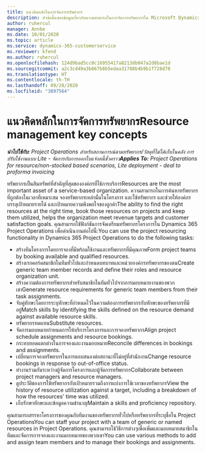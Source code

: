 ```yaml
---
title: แนวคิดหลักในการจัดการทรัพยากร
description: หัวข้อนี้แสดงข้อมูลเกี่ยวกับความสามารถในการจัดการทรัพยากรใน Microsoft Dynamics Project Operations
author: ruhercul
manager: Annbe
ms.date: 10/01/2020
ms.topic: article
ms.service: dynamics-365-customerservice
ms.reviewer: kfend
ms.author: ruhercul
ms.openlocfilehash: 124d9bad5cc0c16955417a8213db047a2d8bae1d
ms.sourcegitcommit: a2c3cd49a3b667b8b5edaa31788b4b9b1f728d78
ms.translationtype: HT
ms.contentlocale: th-TH
ms.lasthandoff: 09/28/2020
ms.locfileid: "3897564"
---
```

# <a name="resource-management-key-concepts"></a><span data-ttu-id="5d917-103">แนวคิดหลักในการจัดการทรัพยากร</span><span class="sxs-lookup"><span data-stu-id="5d917-103">Resource management key concepts</span></span>

<span data-ttu-id="5d917-104">_**นำไปใช้กับ:** Project Operations สำหรับสถานการณ์ตามทรัพยากร/วัสดุที่ไม่ได้เก็บในคลัง การปรับใช้งานแบบ Lite - จัดการกับการออกใบแจ้งหนี้ชั่วคราว_</span><span class="sxs-lookup"><span data-stu-id="5d917-104">_**Applies To:** Project Operations for resource/non-stocked based scenarios, Lite deployment - deal to proforma invoicing_</span></span>

<span data-ttu-id="5d917-105">ทรัพยากรเป็นสินทรัพย์ที่สำคัญที่สุดขององค์กรที่ใช้การบริการ</span><span class="sxs-lookup"><span data-stu-id="5d917-105">Resources are the most important asset of a service-based organization.</span></span> <span data-ttu-id="5d917-106">ความสามารถในการค้นหาทรัพยากรที่ถูกต้องในเวลาที่เหมาะสม จองทรัพยากรเหล่านั้นในโครงการ และใช้ทรัพยากร และช่วยให้องค์กรบรรลุเป้าหมายรายได้ และเป้าหมายความพึงพอใจของลูกค้า</span><span class="sxs-lookup"><span data-stu-id="5d917-106">The ability to find the right resources at the right time, book those resources on projects and keep them utilized, helps the organization meet revenue targets and customer satisfaction goals.</span></span> <span data-ttu-id="5d917-107">คุณสามารถใช้ฟังก์ชันการจัดเตรียมทรัพยากรโครงการใน Dynamics 365 Project Operations เพื่อดำเนินงานต่อไปนี้:</span><span class="sxs-lookup"><span data-stu-id="5d917-107">You can use the project resourcing functionality in Dynamics 365 Project Operations to do the following tasks:</span></span>

- <span data-ttu-id="5d917-108">สร้างทีมโครงการโดยการจองที่มีพร้อมใช้งานและทรัพยากรที่มีคุณภาพ</span><span class="sxs-lookup"><span data-stu-id="5d917-108">Form project teams by booking available and qualified resources.</span></span>
- <span data-ttu-id="5d917-109">สร้างเรกคอร์ดสมาชิกในทีมทั่วไปและกำหนดบทบาทและหน่วยองค์กรทรัพยากรของตน</span><span class="sxs-lookup"><span data-stu-id="5d917-109">Create generic team member records and define their roles and resource organization unit.</span></span>
- <span data-ttu-id="5d917-110">สร้างความต้องการทรัพยากรสำหรับสมาชิกในทีมทั่วไปจากการมอบหมายงานของพวกเขา</span><span class="sxs-lookup"><span data-stu-id="5d917-110">Generate resource requirements for generic team members from their task assignments.</span></span>
- <span data-ttu-id="5d917-111">จับคู่ทักษะโดยการระบุทักษะที่กำหนดไว้ในความต้องการทรัพยากรกับทักษะของทรัพยากรที่มีอยู่</span><span class="sxs-lookup"><span data-stu-id="5d917-111">Match skills by identifying the skills defined on the resource demand against available resource skills.</span></span>
- <span data-ttu-id="5d917-112">ทรัพยากรทดแทน</span><span class="sxs-lookup"><span data-stu-id="5d917-112">Substitute resources.</span></span>
- <span data-ttu-id="5d917-113">จัดการมอบหมายกำหนดการให้บริการโครงการและการจองทรัพยากร</span><span class="sxs-lookup"><span data-stu-id="5d917-113">Align project schedule assignments and resource bookings.</span></span>
- <span data-ttu-id="5d917-114">กระทบยอดแตกต่างในการจองและงานมอบหมาย</span><span class="sxs-lookup"><span data-stu-id="5d917-114">Reconcile differences in bookings and assignments.</span></span>
- <span data-ttu-id="5d917-115">เปลี่ยนการจองทรัพยากรในการตอบสนองต่อสถานะที่ไม่อยู่ที่สำนักงาน</span><span class="sxs-lookup"><span data-stu-id="5d917-115">Change resource bookings in response to out-of-office status.</span></span>
- <span data-ttu-id="5d917-116">ทำงานร่วมกันระหว่างผู้จัดการโครงการและผู้จัดการทรัพยากร</span><span class="sxs-lookup"><span data-stu-id="5d917-116">Collaborate between project managers and resource managers.</span></span>
- <span data-ttu-id="5d917-117">ดูประวัติของการใช้ทรัพยากรกับเป้าหมายรวมถึงการแบ่งการใช้เวลาของทรัพยากร</span><span class="sxs-lookup"><span data-stu-id="5d917-117">View the history of resource utilization against a target, including a breakdown of how the resources' time was utilized.</span></span>
- <span data-ttu-id="5d917-118">เก็บรักษาทักษะและข้อมูลความชำนาญ</span><span class="sxs-lookup"><span data-stu-id="5d917-118">Maintain a skills and proficiency repository.</span></span>


<span data-ttu-id="5d917-119">คุณสามารถสรรหาโครงการของคุณกับทีมงานของทรัพยากรทั่วไปหรือทรัพยากรที่ระบุชื่อใน Project Operations</span><span class="sxs-lookup"><span data-stu-id="5d917-119">You can staff your project with a team of generic or named resources in Project Operations.</span></span> <span data-ttu-id="5d917-120">คุณสามารถใช้วิธีการต่างๆเพื่อเพิ่มและมอบหมายสมาชิกในทีมและจัดการการจองและงานมอบหมายของพวกเขา</span><span class="sxs-lookup"><span data-stu-id="5d917-120">You can use various methods to add and assign team members and to manage their bookings and assignments.</span></span> 
